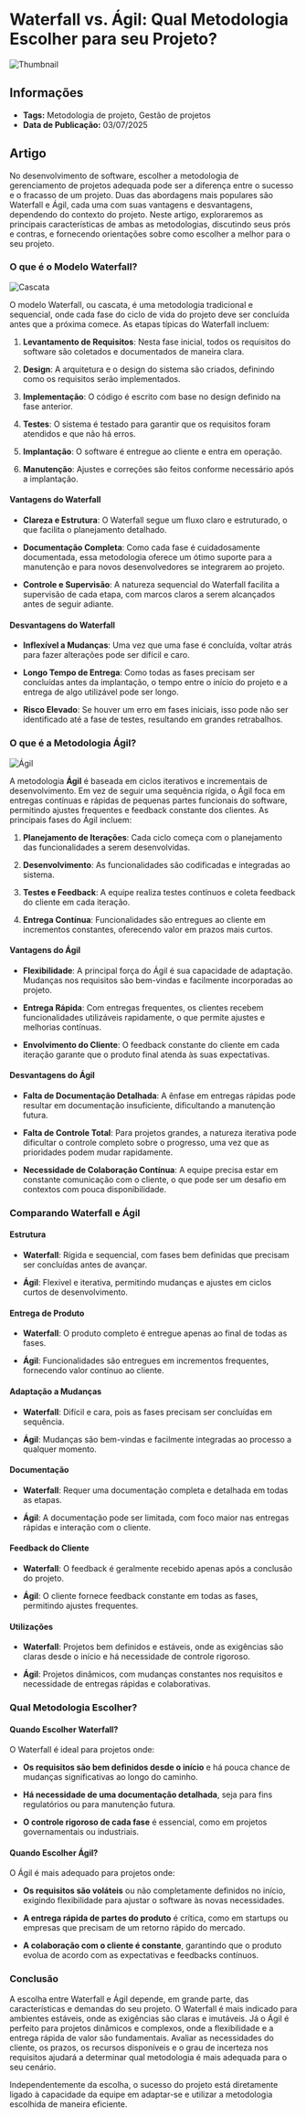 # Waterfall vs. Ágil: Qual Metodologia Escolher para seu Projeto?

![Thumbnail](.github/thumbnail.jpeg)

## Informações

- **Tags:** Metodologia de projeto, Gestão de projetos
- **Data de Publicação:** 03/07/2025  

## Artigo

No desenvolvimento de software, escolher a metodologia de gerenciamento de projetos adequada pode ser a diferença entre o sucesso e o fracasso de um projeto. Duas das abordagens mais populares são Waterfall e Ágil, cada uma com suas vantagens e desvantagens, dependendo do contexto do projeto. Neste artigo, exploraremos as principais características de ambas as metodologias, discutindo seus prós e contras, e fornecendo orientações sobre como escolher a melhor para o seu projeto.

### O que é o Modelo Waterfall?

![Cascata](https://github.com/user-attachments/assets/6707028b-b17c-4b08-9a62-4dd86a94b78c)

O modelo Waterfall, ou cascata, é uma metodologia tradicional e sequencial, onde cada fase do ciclo de vida do projeto deve ser concluída antes que a próxima comece. As etapas típicas do Waterfall incluem:

1. **Levantamento de Requisitos**: Nesta fase inicial, todos os requisitos do software são coletados e documentados de maneira clara.

2. **Design**: A arquitetura e o design do sistema são criados, definindo como os requisitos serão implementados.

3. **Implementação**: O código é escrito com base no design definido na fase anterior.

4. **Testes**: O sistema é testado para garantir que os requisitos foram atendidos e que não há erros.

5. **Implantação**: O software é entregue ao cliente e entra em operação.

6. **Manutenção**: Ajustes e correções são feitos conforme necessário após a implantação.

#### Vantagens do Waterfall

- **Clareza e Estrutura**: O Waterfall segue um fluxo claro e estruturado, o que facilita o planejamento detalhado.

- **Documentação Completa**: Como cada fase é cuidadosamente documentada, essa metodologia oferece um ótimo suporte para a manutenção e para novos desenvolvedores se integrarem ao projeto.

- **Controle e Supervisão**: A natureza sequencial do Waterfall facilita a supervisão de cada etapa, com marcos claros a serem alcançados antes de seguir adiante.

#### Desvantagens do Waterfall

- **Inflexível a Mudanças**: Uma vez que uma fase é concluída, voltar atrás para fazer alterações pode ser difícil e caro.

- **Longo Tempo de Entrega**: Como todas as fases precisam ser concluídas antes da implantação, o tempo entre o início do projeto e a entrega de algo utilizável pode ser longo.

- **Risco Elevado**: Se houver um erro em fases iniciais, isso pode não ser identificado até a fase de testes, resultando em grandes retrabalhos.

### O que é a Metodologia Ágil?

![Ágil](https://github.com/user-attachments/assets/c01b356c-a55d-4864-b360-d285925997df)

A metodologia **Ágil** é baseada em ciclos iterativos e incrementais de desenvolvimento. Em vez de seguir uma sequência rígida, o Ágil foca em entregas contínuas e rápidas de pequenas partes funcionais do software, permitindo ajustes frequentes e feedback constante dos clientes. As principais fases do Ágil incluem:

1. **Planejamento de Iterações**: Cada ciclo começa com o planejamento das funcionalidades a serem desenvolvidas.

2. **Desenvolvimento**: As funcionalidades são codificadas e integradas ao sistema.

3. **Testes e Feedback**: A equipe realiza testes contínuos e coleta feedback do cliente em cada iteração.

4. **Entrega Contínua**: Funcionalidades são entregues ao cliente em incrementos constantes, oferecendo valor em prazos mais curtos.

#### Vantagens do Ágil

- **Flexibilidade**: A principal força do Ágil é sua capacidade de adaptação. Mudanças nos requisitos são bem-vindas e facilmente incorporadas ao projeto.

- **Entrega Rápida**: Com entregas frequentes, os clientes recebem funcionalidades utilizáveis rapidamente, o que permite ajustes e melhorias contínuas.

- **Envolvimento do Cliente**: O feedback constante do cliente em cada iteração garante que o produto final atenda às suas expectativas.

#### Desvantagens do Ágil

- **Falta de Documentação Detalhada**: A ênfase em entregas rápidas pode resultar em documentação insuficiente, dificultando a manutenção futura.

- **Falta de Controle Total**: Para projetos grandes, a natureza iterativa pode dificultar o controle completo sobre o progresso, uma vez que as prioridades podem mudar rapidamente.

- **Necessidade de Colaboração Contínua**: A equipe precisa estar em constante comunicação com o cliente, o que pode ser um desafio em contextos com pouca disponibilidade.

### Comparando Waterfall e Ágil

#### Estrutura

- **Waterfall**: Rígida e sequencial, com fases bem definidas que precisam ser concluídas antes de avançar.

- **Ágil**: Flexível e iterativa, permitindo mudanças e ajustes em ciclos curtos de desenvolvimento.

#### Entrega de Produto

- **Waterfall**: O produto completo é entregue apenas ao final de todas as fases.

- **Ágil**: Funcionalidades são entregues em incrementos frequentes, fornecendo valor contínuo ao cliente.

#### Adaptação a Mudanças

- **Waterfall**: Difícil e cara, pois as fases precisam ser concluídas em sequência.

- **Ágil**: Mudanças são bem-vindas e facilmente integradas ao processo a qualquer momento.

#### Documentação

- **Waterfall**: Requer uma documentação completa e detalhada em todas as etapas.

- **Ágil**: A documentação pode ser limitada, com foco maior nas entregas rápidas e interação com o cliente.

#### Feedback do Cliente

- **Waterfall**: O feedback é geralmente recebido apenas após a conclusão do projeto.

- **Ágil**: O cliente fornece feedback constante em todas as fases, permitindo ajustes frequentes.

#### Utilizações

- **Waterfall**: Projetos bem definidos e estáveis, onde as exigências são claras desde o início e há necessidade de controle rigoroso.

- **Ágil**: Projetos dinâmicos, com mudanças constantes nos requisitos e necessidade de entregas rápidas e colaborativas.

### Qual Metodologia Escolher?

#### Quando Escolher Waterfall?

O Waterfall é ideal para projetos onde:

- **Os requisitos são bem definidos desde o início** e há pouca chance de mudanças significativas ao longo do caminho.

- **Há necessidade de uma documentação detalhada**, seja para fins regulatórios ou para manutenção futura.

- **O controle rigoroso de cada fase** é essencial, como em projetos governamentais ou industriais.

#### Quando Escolher Ágil?

O Ágil é mais adequado para projetos onde:

- **Os requisitos são voláteis** ou não completamente definidos no início, exigindo flexibilidade para ajustar o software às novas necessidades.

- **A entrega rápida de partes do produto** é crítica, como em startups ou empresas que precisam de um retorno rápido do mercado.

- **A colaboração com o cliente é constante**, garantindo que o produto evolua de acordo com as expectativas e feedbacks contínuos.

### Conclusão

A escolha entre Waterfall e Ágil depende, em grande parte, das características e demandas do seu projeto. O Waterfall é mais indicado para ambientes estáveis, onde as exigências são claras e imutáveis. Já o Ágil é perfeito para projetos dinâmicos e complexos, onde a flexibilidade e a entrega rápida de valor são fundamentais. Avaliar as necessidades do cliente, os prazos, os recursos disponíveis e o grau de incerteza nos requisitos ajudará a determinar qual metodologia é mais adequada para o seu cenário.

Independentemente da escolha, o sucesso do projeto está diretamente ligado à capacidade da equipe em adaptar-se e utilizar a metodologia escolhida de maneira eficiente.
